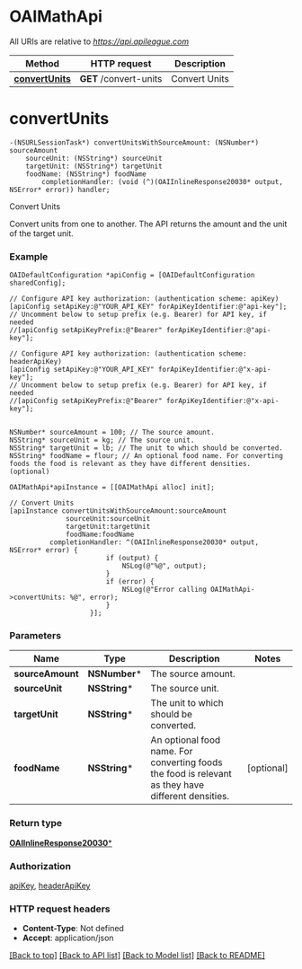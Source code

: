 # OAIMathApi

All URIs are relative to *https://api.apileague.com*

Method | HTTP request | Description
------------- | ------------- | -------------
[**convertUnits**](OAIMathApi.md#convertunits) | **GET** /convert-units | Convert Units


# **convertUnits**
```objc
-(NSURLSessionTask*) convertUnitsWithSourceAmount: (NSNumber*) sourceAmount
    sourceUnit: (NSString*) sourceUnit
    targetUnit: (NSString*) targetUnit
    foodName: (NSString*) foodName
        completionHandler: (void (^)(OAIInlineResponse20030* output, NSError* error)) handler;
```

Convert Units

Convert units from one to another. The API returns the amount and the unit of the target unit.

### Example
```objc
OAIDefaultConfiguration *apiConfig = [OAIDefaultConfiguration sharedConfig];

// Configure API key authorization: (authentication scheme: apiKey)
[apiConfig setApiKey:@"YOUR_API_KEY" forApiKeyIdentifier:@"api-key"];
// Uncomment below to setup prefix (e.g. Bearer) for API key, if needed
//[apiConfig setApiKeyPrefix:@"Bearer" forApiKeyIdentifier:@"api-key"];

// Configure API key authorization: (authentication scheme: headerApiKey)
[apiConfig setApiKey:@"YOUR_API_KEY" forApiKeyIdentifier:@"x-api-key"];
// Uncomment below to setup prefix (e.g. Bearer) for API key, if needed
//[apiConfig setApiKeyPrefix:@"Bearer" forApiKeyIdentifier:@"x-api-key"];


NSNumber* sourceAmount = 100; // The source amount.
NSString* sourceUnit = kg; // The source unit.
NSString* targetUnit = lb; // The unit to which should be converted.
NSString* foodName = flour; // An optional food name. For converting foods the food is relevant as they have different densities. (optional)

OAIMathApi*apiInstance = [[OAIMathApi alloc] init];

// Convert Units
[apiInstance convertUnitsWithSourceAmount:sourceAmount
              sourceUnit:sourceUnit
              targetUnit:targetUnit
              foodName:foodName
          completionHandler: ^(OAIInlineResponse20030* output, NSError* error) {
                        if (output) {
                            NSLog(@"%@", output);
                        }
                        if (error) {
                            NSLog(@"Error calling OAIMathApi->convertUnits: %@", error);
                        }
                    }];
```

### Parameters

Name | Type | Description  | Notes
------------- | ------------- | ------------- | -------------
 **sourceAmount** | **NSNumber***| The source amount. | 
 **sourceUnit** | **NSString***| The source unit. | 
 **targetUnit** | **NSString***| The unit to which should be converted. | 
 **foodName** | **NSString***| An optional food name. For converting foods the food is relevant as they have different densities. | [optional] 

### Return type

[**OAIInlineResponse20030***](OAIInlineResponse20030.md)

### Authorization

[apiKey](../README.md#apiKey), [headerApiKey](../README.md#headerApiKey)

### HTTP request headers

 - **Content-Type**: Not defined
 - **Accept**: application/json

[[Back to top]](#) [[Back to API list]](../README.md#documentation-for-api-endpoints) [[Back to Model list]](../README.md#documentation-for-models) [[Back to README]](../README.md)


